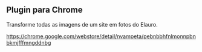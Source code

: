 ## Plugin para Chrome

Transforme todas as imagens de um site em fotos do Elauro.

https://chrome.google.com/webstore/detail/nvampeta/pebnbbhfnlmonnpbnbkmjfffmngddnbg
